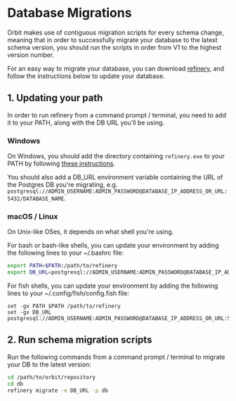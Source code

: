 # Database Migrations

Orbit makes use of contiguous migration scripts for every schema change, meaning that in order to successfully migrate your database to the latest schema version, you should run the scripts in order from V1 to the highest version number.

For an easy way to migrate your database, you can download [refinery](https://github.com/rust-db/refinery/releases/latest), and follow the instructions below to update your database.

## 1. Updating your path

In order to run refinery from a command prompt / terminal, you need to add it to your PATH, along with the DB URL you'll be using.

### Windows

On Windows, you should add the directory containing `refinery.exe` to your PATH by following [these instructions](https://windowsloop.com/how-to-add-to-windows-path/).

You should also add a DB_URL environment variable containing the URL of the Postgres DB you're migrating, e.g. `postgresql://ADMIN_USERNAME:ADMIN_PASSWORD@DATABASE_IP_ADDRESS_OR_URL:5432/DATABASE_NAME`.

### macOS / Linux

On Unix-like OSes, it depends on what shell you're using.

For bash or bash-like shells, you can update your environment by adding the following lines to your ~/.bashrc file:

```bash
export PATH=$PATH:/path/to/refinery
export DB_URL=postgresql://ADMIN_USERNAME:ADMIN_PASSWORD@DATABASE_IP_ADDRESS_OR_URL:5432/DATABASE_NAME
```

For fish shells, you can update your environment by adding the following lines to your ~/.config/fish/config.fish file:

```fish
set -gx PATH $PATH /path/to/refinery
set -gx DB_URL postgresql://ADMIN_USERNAME:ADMIN_PASSWORD@DATABASE_IP_ADDRESS_OR_URL:5432/DATABASE_NAME
```

## 2. Run schema migration scripts

Run the following commands from a command prompt / terminal to migrate your DB to the latest version:

```bash
cd /path/to/orbit/repository
cd db
refinery migrate -e DB_URL -p db
```
